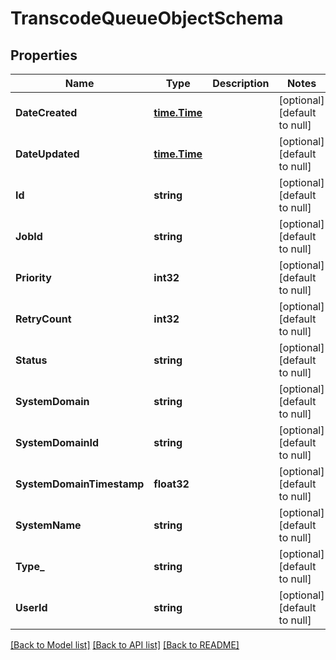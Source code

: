 # TranscodeQueueObjectSchema

## Properties
Name | Type | Description | Notes
------------ | ------------- | ------------- | -------------
**DateCreated** | [**time.Time**](time.Time.md) |  | [optional] [default to null]
**DateUpdated** | [**time.Time**](time.Time.md) |  | [optional] [default to null]
**Id** | **string** |  | [optional] [default to null]
**JobId** | **string** |  | [optional] [default to null]
**Priority** | **int32** |  | [optional] [default to null]
**RetryCount** | **int32** |  | [optional] [default to null]
**Status** | **string** |  | [optional] [default to null]
**SystemDomain** | **string** |  | [optional] [default to null]
**SystemDomainId** | **string** |  | [optional] [default to null]
**SystemDomainTimestamp** | **float32** |  | [optional] [default to null]
**SystemName** | **string** |  | [optional] [default to null]
**Type_** | **string** |  | [optional] [default to null]
**UserId** | **string** |  | [optional] [default to null]

[[Back to Model list]](../README.md#documentation-for-models) [[Back to API list]](../README.md#documentation-for-api-endpoints) [[Back to README]](../README.md)



